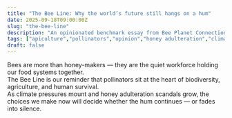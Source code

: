 ```yaml
---
title: "The Bee Line: Why the world’s future still hangs on a hum"
date: 2025-09-18T09:00:00Z
slug: "the-bee-line"
description: "An opinionated benchmark essay from Bee Planet Connection on pollinators, honey adulteration, and the global choices that decide our food future."
tags: ["apiculture","pollinators","opinion","honey adulteration","climate","biodiversity","policy"]
draft: false
---
```


Bees are more than honey-makers — they are the quiet workforce holding our food systems together.  
The Bee Line is our reminder that pollinators sit at the heart of biodiversity, agriculture, and human survival.  
As climate pressures mount and honey adulteration scandals grow, the choices we make now will decide whether the hum continues — or fades into silence.
